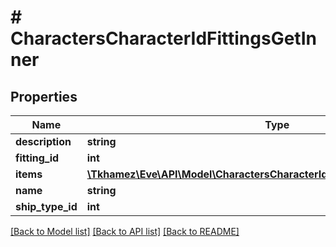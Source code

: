 # # CharactersCharacterIdFittingsGetInner

## Properties

Name | Type | Description | Notes
------------ | ------------- | ------------- | -------------
**description** | **string** |  |
**fitting_id** | **int** |  |
**items** | [**\Tkhamez\Eve\API\Model\CharactersCharacterIdFittingsGetInnerItemsInner[]**](CharactersCharacterIdFittingsGetInnerItemsInner.md) |  |
**name** | **string** |  |
**ship_type_id** | **int** |  |

[[Back to Model list]](../../README.md#models) [[Back to API list]](../../README.md#endpoints) [[Back to README]](../../README.md)
